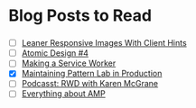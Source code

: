 # Blog Posts to Read

### 
- [ ] [Leaner Responsive Images With Client Hints](https://www.smashingmagazine.com/2016/01/leaner-responsive-images-client-hints)
- [ ] [Atomic Design #4](http://us5.campaign-archive2.com/?u=6c0c3f4dcd40d88bc1cedb3fa&id=4a2b57dbe1&e=e405bb8213)
- [ ] [Making a Service Worker](https://www.smashingmagazine.com/2016/02/making-a-service-worker/)
- [x] [Maintaining Pattern Lab in Production](https://github.com/pattern-lab/patternlab-php/issues/312#issuecomment-174244716)
- [ ] [Podcasst: RWD with Karen McGrane](http://msdevshow.com/2015/12/responsive-design-with-karen-mcgrane/)
- [ ] [Everything about AMP](https://www.smashingmagazine.com/2016/02/everything-about-google-accelerated-mobile-pages/)
